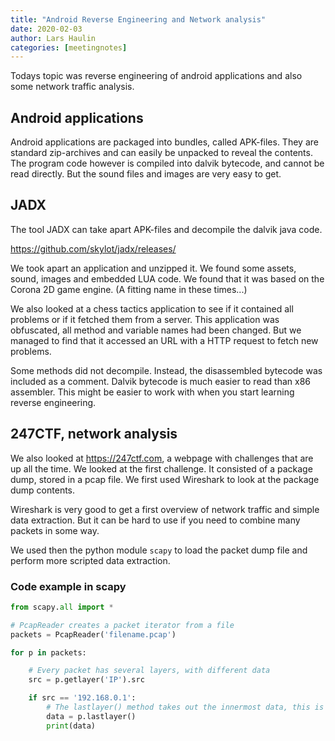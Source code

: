```yaml
---
title: "Android Reverse Engineering and Network analysis"
date: 2020-02-03
author: Lars Haulin
categories: [meetingnotes]
---
```


Todays topic was reverse engineering of android applications and also some network traffic analysis.
<!--more-->

## Android applications

Android applications are packaged into bundles, called APK-files. They are standard zip-archives and can easily be unpacked to reveal the contents. The program code however is compiled into dalvik bytecode, and cannot be read directly. But the sound files and images are very easy to get.

## JADX

The tool JADX can take apart APK-files and decompile the dalvik java code.

https://github.com/skylot/jadx/releases/

We took apart an application and unzipped it.
We found some assets, sound, images and embedded LUA code. We found that it was based on the Corona 2D game engine. (A fitting name in these times...) 

We also looked at a chess tactics application to see if it contained all problems or if it fetched them from a server. This application was obfuscated, all method and variable names had been changed. But we managed to find that it accessed an URL with a HTTP request to fetch new problems.

Some methods did not decompile.
Instead, the disassembled bytecode was included as a comment.
Dalvik bytecode is much easier to read than x86 assembler. This might be easier to work with when you start learning reverse engineering.

## 247CTF, network analysis

We also looked at <https://247ctf.com>, a webpage with challenges that are up all the time.
We looked at the first challenge.
It consisted of a package dump, stored in a pcap file. We first used Wireshark to look at the package dump contents.

Wireshark is very good to get a first overview of network traffic and simple data extraction.
But it can be hard to use if you need to combine many packets in some way.

We used then the python module `scapy` to load the packet dump file and perform more scripted data extraction.

### Code example in scapy
```python
from scapy.all import *

# PcapReader creates a packet iterator from a file
packets = PcapReader('filename.pcap')

for p in packets:

    # Every packet has several layers, with different data
    src = p.getlayer('IP').src

    if src == '192.168.0.1':
        # The lastlayer() method takes out the innermost data, this is usually the payload
        data = p.lastlayer()
        print(data)
```